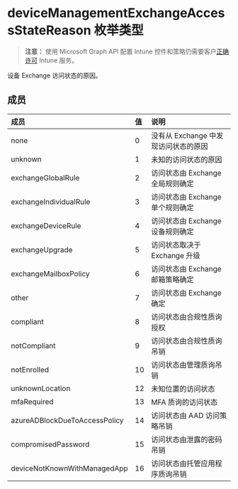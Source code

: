 # <a name="devicemanagementexchangeaccessstatereason-enum-type"></a>deviceManagementExchangeAccessStateReason 枚举类型

> **注意：** 使用 Microsoft Graph API 配置 Intune 控件和策略仍需要客户[正确许可](https://go.microsoft.com/fwlink/?linkid=839381) Intune 服务。

设备 Exchange 访问状态的原因。
## <a name="members"></a>成员
|成员|值|说明|
|:---|:---|:---|
|none|0|没有从 Exchange 中发现访问状态的原因|
|unknown|1|未知的访问状态的原因|
|exchangeGlobalRule|2|访问状态由 Exchange 全局规则确定|
|exchangeIndividualRule|3|访问状态由 Exchange 单个规则确定|
|exchangeDeviceRule|4|访问状态由 Exchange 设备规则确定|
|exchangeUpgrade|5|访问状态取决于 Exchange 升级|
|exchangeMailboxPolicy|6|访问状态由 Exchange 邮箱策略确定|
|other|7|访问状态由 Exchange 确定|
|compliant|8|访问状态由合规性质询授权|
|notCompliant|9|访问状态由合规性质询吊销|
|notEnrolled|10|访问状态由管理质询吊销|
|unknownLocation|12|未知位置的访问状态|
|mfaRequired|13|MFA 质询的访问状态|
|azureADBlockDueToAccessPolicy|14|访问状态由 AAD 访问策略吊销|
|compromisedPassword|15|访问状态由泄露的密码吊销|
|deviceNotKnownWithManagedApp|16|访问状态由托管应用程序质询吊销|








